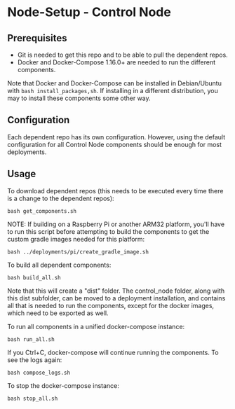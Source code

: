 # Node-Setup - Control Node

## Prerequisites
- Git is needed to get this repo and to be able to pull the dependent repos.
- Docker and Docker-Compose 1.16.0+ are needed to run the different components.

Note that Docker and Docker-Compose can be installed in Debian/Ubuntu with `bash install_packages,sh`. If installing in a different distribution, you may to install these components some other way.

## Configuration
Each dependent repo has its own configuration. However, using the default configuration for all Control Node components should be enough for most deployments.

## Usage
To download dependent repos (this needs to be executed every time there is a change to the dependent repos):

`bash get_components.sh`

NOTE: If building on a Raspberry Pi or another ARM32 platform, you'll have to run this script before attempting to build the components to get the custom gradle images needed for this platform:

`bash ../deployments/pi/create_gradle_image.sh`

To build all dependent components:

`bash build_all.sh`

Note that this will create a "dist" folder. The control_node folder, along with this dist subfolder, can be moved to a deployment installation, and contains all that is needed to run the components, except for the docker images, which need to be exported as well.

To run all components in a unified docker-compose instance:

`bash run_all.sh`

If you Ctrl+C, docker-compose will continue running the components. To see the logs again:

`bash compose_logs.sh`

To stop the docker-compose instance:

`bash stop_all.sh`

